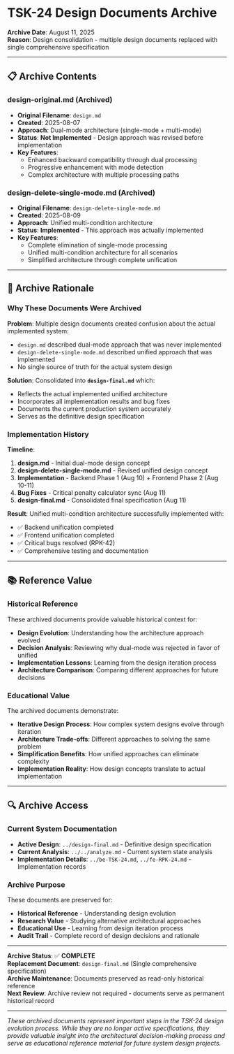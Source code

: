# TSK-24 Design Documents Archive

**Archive Date**: August 11, 2025  
**Reason**: Design consolidation - multiple design documents replaced with single comprehensive specification

---

## 📋 **Archive Contents**

### **design-original.md** (Archived)
- **Original Filename**: `design.md`
- **Created**: 2025-08-07  
- **Approach**: Dual-mode architecture (single-mode + multi-mode)
- **Status**: **Not Implemented** - Design approach was revised before implementation
- **Key Features**: 
  - Enhanced backward compatibility through dual processing
  - Progressive enhancement with mode detection
  - Complex architecture with multiple processing paths

### **design-delete-single-mode.md** (Archived)  
- **Original Filename**: `design-delete-single-mode.md`
- **Created**: 2025-08-09
- **Approach**: Unified multi-condition architecture  
- **Status**: **Implemented** - This approach was actually implemented
- **Key Features**:
  - Complete elimination of single-mode processing
  - Unified multi-condition architecture for all scenarios
  - Simplified architecture through complete unification

---

## 🎯 **Archive Rationale**

### **Why These Documents Were Archived**

**Problem**: Multiple design documents created confusion about the actual implemented system:
- `design.md` described dual-mode approach that was never implemented
- `design-delete-single-mode.md` described unified approach that was implemented  
- No single source of truth for the actual system design

**Solution**: Consolidated into **`design-final.md`** which:
- Reflects the actual implemented unified architecture
- Incorporates all implementation results and bug fixes
- Documents the current production system accurately
- Serves as the definitive design specification

### **Implementation History**

**Timeline**:
1. **design.md** - Initial dual-mode design concept
2. **design-delete-single-mode.md** - Revised unified design concept  
3. **Implementation** - Backend Phase 1 (Aug 10) + Frontend Phase 2 (Aug 10-11)
4. **Bug Fixes** - Critical penalty calculator sync (Aug 11)
5. **design-final.md** - Consolidated final specification (Aug 11)

**Result**: Unified multi-condition architecture successfully implemented with:
- ✅ Backend unification completed  
- ✅ Frontend unification completed
- ✅ Critical bugs resolved (RPK-42)
- ✅ Comprehensive testing and documentation

---

## 📚 **Reference Value**

### **Historical Reference**
These archived documents provide valuable historical context for:
- **Design Evolution**: Understanding how the architecture approach evolved
- **Decision Analysis**: Reviewing why dual-mode was rejected in favor of unified
- **Implementation Lessons**: Learning from the design iteration process
- **Architecture Comparison**: Comparing different approaches for future decisions

### **Educational Value**
The archived documents demonstrate:
- **Iterative Design Process**: How complex system designs evolve through iteration
- **Architecture Trade-offs**: Different approaches to solving the same problem
- **Simplification Benefits**: How unified approaches can eliminate complexity
- **Implementation Reality**: How design concepts translate to actual implementation

---

## 🔍 **Archive Access**

### **Current System Documentation**
- **Active Design**: `../design-final.md` - Definitive design specification
- **Current Analysis**: `../../analyze.md` - Current system state analysis
- **Implementation Details**: `../be-TSK-24.md`, `../fe-RPK-24.md` - Implementation records

### **Archive Purpose**
These documents are preserved for:
- **Historical Reference** - Understanding design evolution
- **Research Value** - Studying alternative architectural approaches
- **Educational Use** - Learning from design iteration process
- **Audit Trail** - Complete record of design decisions and rationale

---

**Archive Status**: ✅ **COMPLETE**  
**Replacement Document**: `design-final.md` (Single comprehensive specification)  
**Archive Maintenance**: Documents preserved as read-only historical reference  
**Next Review**: Archive review not required - documents serve as permanent historical record

---

*These archived documents represent important steps in the TSK-24 design evolution process. While they are no longer active specifications, they provide valuable insight into the architectural decision-making process and serve as educational reference material for future system design projects.*